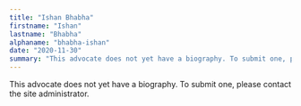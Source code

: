 ```yaml
---
title: "Ishan Bhabha"
firstname: "Ishan"
lastname: "Bhabha"
alphaname: "bhabha-ishan"
date: "2020-11-30"
summary: "This advocate does not yet have a biography. To submit one, please contact the site administrator."
---
```

This advocate does not yet have a biography. To submit one, please contact the site administrator.

